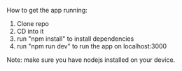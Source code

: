 How to get the app running:

1. Clone repo
2. CD into it
3. run "npm install" to install dependencies
4. run "npm run dev" to run the app on localhost:3000

Note: make sure you have nodejs installed on your device.
